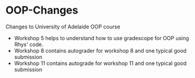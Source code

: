 # OOP-Changes
Changes to University of Adelaide OOP course

- Workshop 5 helps to understand how to use gradescope for OOP using Rhys' code.
- Workshop 8 contains autograder for workshop 8 and one typical good submission
- Workshop 11 contains autograde for workshop 11 and one typical good submission
